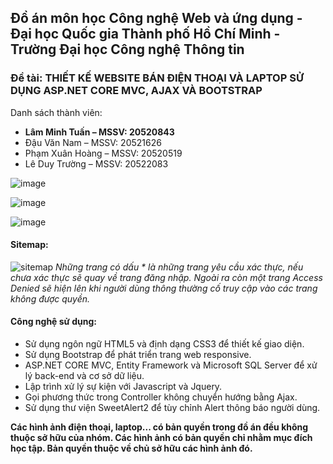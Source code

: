 ## Đồ án môn học Công nghệ Web và ứng dụng - Đại học Quốc gia Thành phố Hồ Chí Minh - Trường Đại học Công nghệ Thông tin
### Đề tài: THIẾT KẾ WEBSITE BÁN ĐIỆN THOẠI VÀ LAPTOP SỬ DỤNG ASP.NET CORE MVC, AJAX VÀ BOOTSTRAP
Danh sách thành viên:
<ul>
 <li><b>Lâm Minh Tuấn – MSSV: 20520843</b></li>
<li>Đậu Văn Nam – MSSV: 20521626</li>
<li>Phạm Xuân Hoàng – MSSV: 20520519</li>
<li>Lê Duy Trường – MSSV: 20522083</li>
 </ul>
 
 ![image](https://user-images.githubusercontent.com/79350128/235312316-f868f024-91e0-4ec6-900e-23c24c2391ee.png)

![image](https://user-images.githubusercontent.com/79350128/235312362-271b479d-68e6-441a-ab68-c822eae26369.png)


![image](https://user-images.githubusercontent.com/79350128/235312339-c4e20801-5b03-4c69-88ea-aa689e0fccd6.png)

 
#### Sitemap:
  ![sitemap](https://user-images.githubusercontent.com/79350128/235311094-2cdc7c00-a0a9-4d8a-a2ed-cafa52ff46d8.png)
<i>Những trang có dấu * là những trang yêu cầu xác thực, nếu chưa xác thực sẽ quay về trang
đăng nhập. Ngoài ra còn một trang Access Denied sẽ hiện lên khi người dùng thông thường cố
truy cập vào các trang không được quyền.</i>
#### Công nghệ sử dụng:
<ul>
 <li>Sử dụng ngôn ngữ HTML5 và định dạng CSS3 để thiết kế giao diện.</li>
 <li>Sử dụng Bootstrap để phát triển trang web responsive.</li>
 <li>ASP.NET CORE MVC, Entity Framework và Microsoft SQL Server để xử lý back-end và cơ sở dữ liệu.</li>
 <li>Lập trình xử lý sự kiện với Javascript và Jquery.</li>
 <li>Gọi phương thức trong Controller không chuyển hướng bằng Ajax.</li>
 <li>Sử dụng thư viện SweetAlert2 để tùy chỉnh Alert thông báo người dùng.</li>
</ul>

<b>Các hình ảnh điện thoại, laptop... có bản quyền trong đồ án đều không thuộc sở hữu của nhóm. Các hình ảnh có bản quyền chỉ nhằm mục đích học tập. Bản quyền thuộc về chủ sở hữu các hình ảnh đó.</b>
